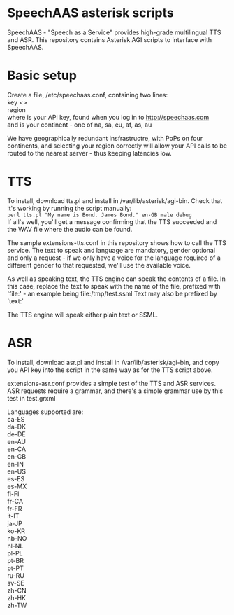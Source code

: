 # SpeechAAS asterisk scripts

SpeechAAS - "Speech as a Service" provides high-grade multilingual TTS and ASR.  This repository contains Asterisk AGI scripts to interface with SpeechAAS.

Basic setup
===========

Create a file, /etc/speechaas.conf, containing two lines:  
key <<key>>  
region <region>  
where <key> is your API key, found when you log in to http://speechaas.com  
and <region> is your continent - one of na, sa, eu, af, as, au  

We have geographically redundant insfrastructre, with PoPs on four continents, and selecting
your region correctly will allow your API calls to be routed to the nearest server - thus
keeping latencies low.

TTS
===

To install, download tts.pl and install in /var/lib/asterisk/agi-bin.  Check that it's working by running the script manually:  
`perl tts.pl "My name is Bond. James Bond." en-GB male debug`  
If all's well, you'll get a message confirming that the TTS succeeded and the WAV file where the audio can be found.

The sample extensions-tts.conf in this repository shows how to call the TTS service.  The text to speak and language are mandatory, gender optional and only a request - if we only have a voice for the language required of a different gender to that requested, we'll use the available voice.

As well as speaking text, the TTS engine can speak the contents of a file.  In this case, replace the text to speak with the name of the file, prefixed with 'file:' - an example being file:/tmp/test.ssml  Text may also be prefixed by 'text:'

The TTS engine will speak either plain text or SSML.

ASR
===

To install, download asr.pl and install in /var/lib/asterisk/agi-bin, and copy you API key into the script in the same way as for the TTS script above.

extensions-asr.conf provides a simple test of the TTS and ASR services.  ASR requests require a grammar, and there's a simple grammar use by this test in test.grxml

Languages supported are:  
ca-ES  
da-DK  
de-DE  
en-AU  
en-CA  
en-GB  
en-IN  
en-US  
es-ES  
es-MX  
fi-FI  
fr-CA  
fr-FR  
it-IT  
ja-JP  
ko-KR  
nb-NO  
nl-NL  
pl-PL  
pt-BR  
pt-PT  
ru-RU  
sv-SE  
zh-CN  
zh-HK  
zh-TW  
